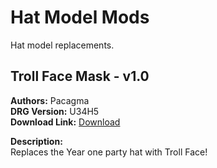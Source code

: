 # Hat Model Mods

Hat model replacements.

<!-- mod list -->

## Troll Face Mask - v1.0
**Authors:** Pacagma  
**DRG Version:** U34H5  
**Download Link:** [Download](https://github.com/ArcticEcho/DRG-Mods/raw/0a448e75e29245c8f364b8c0eb83383ead315c7b/Visual/3D%20Model%20Replacement/Hats/Troll%20Face%20Mask%20-%20V1.0%20_P.pak)  

**Description:**  
Replaces the Year one party hat with Troll Face!